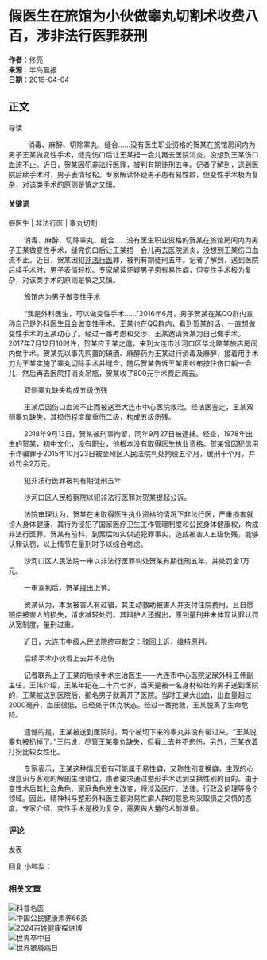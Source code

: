 # 假医生在旅馆为小伙做睾丸切割术收费八百，涉非法行医罪获刑

**作者**：佟亮  
**来源**：半岛晨报  
**日期**：2019-04-04

## 正文

导读

          消毒、麻醉、切除睾丸、缝合……没有医生职业资格的贺某在旅馆房间内为男子王某做变性手术，缝完伤口后让王某捂一会儿再去医院消炎，没想到王某伤口血流不止。近日，贺某因犯非法行医罪，被判有期徒刑五年。记者了解到，送到医院后续手术时，男子表情轻松。专家解读怀疑男子患有易性癖，但变性手术极为复杂，对该类手术的原则是慎之又慎。

#### 关键词

假医生 | 非法行医 | 睾丸切割

        消毒、麻醉、切除睾丸、缝合……没有医生职业资格的贺某在旅馆房间内为男子王某做变性手术，缝完伤口后让王某捂一会儿再去医院消炎，没想到王某伤口血流不止。近日，贺某因犯[非法行医](https://www.cmt.com.cn/Index/search?msg_key=非法行医)罪，被判有期徒刑五年。记者了解到，送到医院后续手术时，男子表情轻松。专家解读怀疑男子患有易性癖，但变性手术极为复杂，对该类手术的原则是慎之又慎。

        旅馆内为男子做变性手术

        “我是外科医生，可以做变性手术……”2016年6月，男子贺某在某QQ群内宣称自己是外科医生且会做变性手术。王某也在QQ群内，看到贺某的话，一直想做变性手术的王某动心了。经过一番考虑和交涉，王某邀请贺某为自己做手术。2017年7月12日10时许，贺某应王某之邀，来到大连市沙河口区华北路某旅店房间内做手术。贺某先以事先购置的碘酒、麻醉药为王某进行消毒及麻醉，接着用手术刀为王某实施了睾丸切除手术并缝合，随后贺某告诉王某用纱布按住伤口躺一会儿，然后再去医院打消炎吊瓶，贺某收了800元手术费后离去。

        双侧睾丸缺失构成五级伤残

        王某后因伤口血流不止而被送至大连市中心医院救治。经法医鉴定，王某双侧睾丸缺失，其损伤程度属重伤二级，构成五级伤残。

        2018年9月13日，贺某被刑事拘留，同年9月27日被逮捕。经查，1978年出生的贺某，初中文化，没有职业，他根本没有取得医生执业资格。贺某曾因犯信用卡诈骗罪于2015年10月23日被金州区人民法院判处拘役五个月，缓刑十个月，并处罚金2万元。

        犯非法行医罪被判有期徒刑五年

        沙河口区人民检察院以犯非法行医罪对贺某提起公诉。

        法院审理认为，贺某在未取得医生执业资格的情况下非法行医，严重损害就诊人身体健康，其行为侵犯了国家医疗卫生工作管理制度和公民身体健康权，构成非法行医罪。贺某有前科，到案后如实供述犯罪事实，造成被害人五级伤残，能够认罪认罚，以上情节在量刑时予以综合考虑。

        沙河口区人民法院一审以非法行医罪判处贺某有期徒刑五年，并处罚金1万元。

        一审宣判后，贺某提出上诉。

        贺某认为，本案被害人有过错，其主动救助被害人并支付住院费用，且自愿赔偿被害人的损失，请求减轻处罚。其辩护人还提出，原判量刑并未体现认罪认罚从宽制度，量刑过重。

        近日，大连市中级人民法院终审裁定：驳回上诉，维持原判。

        后续手术小伙看上去并不悲伤

        记者联系上了王某的后续手术主治医生——大连市中心医院泌尿外科王伟副主任，王伟介绍，王某年纪在二十六七岁，当天是被一名身材较壮的男子送到医院的，王某被送到医院后，那名男子就离开了医院。当时王某大出血，出血量超过2000毫升，血压很低，已经处于休克状态。经过一番抢救，王某脱离了生命危险。

        遗憾的是，王某被送到医院时，两个被切下来的睾丸并没有带过来，“王某说睾丸被扔掉了。”王伟说，尽管王某睾丸缺失，但看上去并不悲伤，另外，王某衣着打扮比较女性化。

        专家表示，王某这种情况很有可能属于易性癖，又称性别变换癖。主观的心理意识与客观的解剖生理错位，患者要求通过整形手术达到变换性别的目的。由于变性术后其社会角色、家庭角色发生改变，将涉及医疗、法律、行政及伦理等多个领域。因此，精神科与整形外科医生都对易性癖人群的意愿均采取慎之又慎的态度。专家介绍，变性手术是极为复杂，需要做大量的术前准备。

### 评论

发表

回复 小鸭梨：

### 相关文章

![科普名医](https://pic1.cmt.com.cn/newspic/images/20250115_093202.jpg)  
![中国公民健康素养66条](https://pic1.cmt.com.cn/newspic/images/20250114_160443(3).jpg)  
![2024百姓健康探进博](https://pic1.cmt.com.cn/newspic/images/20241107_145112.jpg)  
![世界卒中日](https://pic1.cmt.com.cn/newspic/images/20241028_145349.jpg)  
![世界银屑病日](https://pic1.cmt.com.cn/newspic/images/20241028_140147.png)  